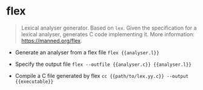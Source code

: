 # flex
> Lexical analyser generator. Based on `lex`.
> Given the specification for a lexical analyser, generates C code implementing it.
> More information: <https://manned.org/flex>.

- Generate an analyser from a flex file
`flex {{analyser.l}}`

- Specify the output file
`flex --outfile {{analyser.c}} {{analyser.l}}`

- Compile a C file generated by flex
`cc {{path/to/lex.yy.c}} --output {{executable}}`
